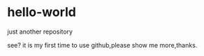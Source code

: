 # hello-world
just another repository

see? it is my first time to use github,please show me more,thanks.
